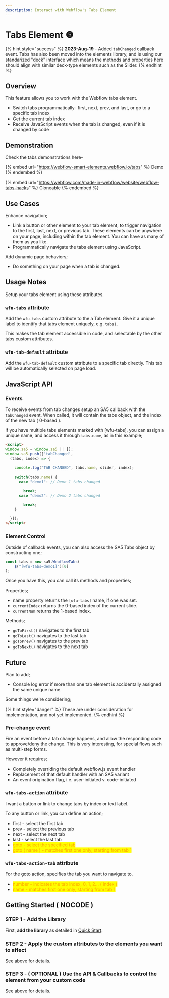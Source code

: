 ```yaml
---
description: Interact with Webflow's Tabs Element
---
```


# Tabs Element ❺

{% hint style="success" %}
**2023-Aug-19** - Added `tabChanged` callback event. Tabs has also been moved into the elements library, and is using our standarized "deck" interface which means the methods and properties here should align with similar deck-type elements such as the Slider.&#x20;
{% endhint %}

## Overview <a href="#display-captions-in-webflows-lightboxes" id="display-captions-in-webflows-lightboxes"></a>

This feature allows you to work with the Webflow tabs element.

* Switch tabs programmatically- first, next, prev, and last, or go to a specific tab index
* Get the current tab index
* Receive JavaScript events when the tab is changed, even if it is changed by code&#x20;

## Demonstration

Check the tabs demonstrations here-&#x20;

{% embed url="https://webflow-smart-elements.webflow.io/tabs" %}
Demo
{% endembed %}

{% embed url="https://webflow.com/made-in-webflow/website/webflow-tabs-hacks" %}
Cloneable
{% endembed %}

## Use Cases <a href="#usage-notes" id="usage-notes"></a>

Enhance navigation;&#x20;

* Link a button or other element to your tab element, to trigger navigation to the first, last, next, or previous tab. These elements can be anywhere on your page, including within the tab element. You can have as many of them as you like.&#x20;
* Programmatically navigate the tabs element using JavaScript.&#x20;

Add dynamic page behaviors;&#x20;

* Do something on your page when a tab is changed.

## Usage Notes <a href="#prepare-your-collection-list" id="prepare-your-collection-list"></a>

Setup your tabs element using these attributes.

### `wfu-tabs` attribute <a href="#wfu-lightbox-captions-attribute" id="wfu-lightbox-captions-attribute"></a>

Add the `wfu-tabs` custom attribute to the a Tab element. Give it a unique label to identify that tabs element uniquely, e.g. `tabs1`.&#x20;

This makes the tab element accessible in code, and selectable by the other tabs custom attributes.

### `wfu-tab-default` attribute

Add the `wfu-tab-default` custom attribute to a specific tab directly. This tab will be automatically selected on page load.

## JavaScript API

### Events

To receive events from tab changes setup an SA5 callback with the `tabChanged` event. When called, it will contain the tabs object, and the index of the new tab ( 0-based ).&#x20;

If you have multiple tabs elements marked with \[wfu-tabs], you can assign a unique name, and access it through `tabs.name`, as in this example;&#x20;

```html
<script>
window.sa5 = window.sa5 || [];
window.sa5.push(['tabChanged', 
  (tabs, index) => {
    
    console.log("TAB CHANGED", tabs.name, slider, index); 

    switch(tabs.name) {
      case "demo1": // Demo 1 tabs changed

        break;
      case "demo2": // Demo 2 tabs changed

        break;
    }

  }]); 
</script>
```

### Element Control <a href="#wfu-lightbox-captions-attribute" id="wfu-lightbox-captions-attribute"></a>

Outside of callback events, you can also access the SA5 Tabs object by constructing one;

```javascript
const tabs = new sa5.WebflowTabs(
    $("[wfu-tabs=demo1]")[0]
); 
```

Once you have this, you can call its methods and properties;

Properties;

* name property returns the `[wfu-tabs]` name, if one was set.
* `currentIndex` returns the 0-based index of the current slide.
* `currentNum` returns the 1-based index.&#x20;

Methods;

* `goToFirst()` navigates to the first tab
* `goToLast()` navigates to the last tab
* `goToPrev()` navigates to the prev tab
* `goToNext()` navigates to the next tab

## Future

Plan to add;&#x20;

* Console log error if more than one tab element is accidentally assigned the same unique name.&#x20;

Some things we're considering;&#x20;

{% hint style="danger" %}
These are under consideration for implementation, and not yet implemented.&#x20;
{% endhint %}

### Pre-change event

Fire an event before a tab change happens, and allow the responding code to approve/deny the change. This is very interesting, for special flows such as multi-step forms.&#x20;

However it requires;

* Completely overriding the default webflow.js event handler
* Replacement of that default handler with an SA5 variant&#x20;
* An event origination flag, i.e. user-initiated v. code-initiated&#x20;

### `wfu-tabs-action` attribute <a href="#wfu-lightbox-captions-attribute" id="wfu-lightbox-captions-attribute"></a>

I want a button or link to change tabs by index or text label.

To any button or link, you can define an action;

* first - select the first tab
* prev - select the previous tab
* next - select the next tab
* last - select the last tab
* <mark style="color:orange;">goto - select the specified tab</mark>
* <mark style="color:orange;">goto ( name ) - matches first one only, starting from tab 1</mark>&#x20;

### `wfu-tabs-action-tab` attribute <a href="#wfu-lightbox-captions-attribute" id="wfu-lightbox-captions-attribute"></a>

For the goto action, specifies the tab you want to navigate to.&#x20;

* <mark style="color:orange;">number - indicates the tab index, 0, 1, 2...  ( index )</mark>
* <mark style="color:orange;">name - matches first one only, starting from tab 1</mark>&#x20;

## Getting Started ( NOCODE ) <a href="#getting-started-nocode" id="getting-started-nocode"></a>

### STEP 1 - Add the Library <a href="#step-1---add-the-library" id="step-1---add-the-library"></a>

First, **add the library** as detailed in [Quick Start](../quick-start.md).

### STEP 2 - Apply the custom attributes to the elements you want to affect <a href="#step-2---apply-the-custom-attributes-to-the-elements-you-want-to-affect" id="step-2---apply-the-custom-attributes-to-the-elements-you-want-to-affect"></a>

See above for details.

### STEP 3 - ( OPTIONAL ) Use the API & Callbacks to control the element from your custom code

See above for details.





